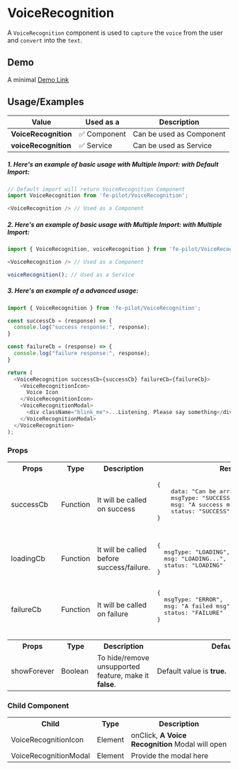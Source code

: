 # VoiceRecognition

A ```VoiceRecognition``` component is used to ```capture``` the ```voice``` from the user and ```convert``` into the ```text```.


## Demo

A minimal [Demo Link](https://6jpxdq.csb.app/?component=VoiceRecognition)


## Usage/Examples

| Value |  Used as a  | Description|
|--------- | -------- |-----------------|
| <b>VoiceRecognition</b> | :white_check_mark: Component | Can be used as Component |
| <b>voiceRecognition<b> | :white_check_mark: Service | Can be used as Service |

##### 1. Here's an example of basic usage with Multiple Import: with Default Import:
```javascript
// Default import will return VoiceRecognition Component
import VoiceRecognition from 'fe-pilot/VoiceRecognition';

<VoiceRecognition /> // Used as a Component

```

##### 2. Here's an example of basic usage with Multiple Import: with Multiple Import:
```javascript
import { VoiceRecognition, voiceRecognition } from 'fe-pilot/VoiceRecognition';

<VoiceRecognition /> // Used as a Component

voiceRecognition(); // Used as a Service
```

##### 3. Here's an example of a advanced usage:

```javascript
import { VoiceRecognition } from 'fe-pilot/VoiceRecognition';

const successCb = (response) => {
  console.log("success response:", response);
}

const failureCb = (response) => {
  console.log("failure response:", response);
}

return (
  <VoiceRecognition successCb={successCb} failureCb={failureCb}>
    <VoiceRecognitionIcon>
      Voice Icon
    </VoiceRecognitionIcon>
    <VoiceRecognitionModal>
      <div className="blink_me">...Listening, Please say something</div>
    </VoiceRecognitionModal>
  </VoiceRecognition>
);

```

### Props

<table>
  <tr>
    <th>
      Props
    </th>
    <th>
      Type
    </th>
    <th>
      Description
    </th>
    <th>
      Response
    </th>
  </tr>
  <tr>
    <td>
        successCb
    </td>
    <td>Function</td>
    <td> It will be called on success</td>
    <td>
      <pre>
{
    data: "Can be array/object/string/number",
    msgType: "SUCCESSFUL",
    msg: "A success msg",
    status: "SUCCESS"
}
      </pre>
    </td>
  </tr>
  <tr>
    <td>
        loadingCb
    </td>
    <td>Function</td>
    <td>
      It will be called before success/failure.
    </td>
    <td>
      <pre>
{
  msgType: "LOADING",
  msg: "LOADING...",
  status: "LOADING"
}
</pre>
    </td>
  </tr>
  <tr>
    <td>
        failureCb
    </td>
    <td>Function</td>
    <td>
      It will be called on failure
    </td>
    <td>
       <pre>
{
  msgType: "ERROR",
  msg: "A failed msg",
  status: "FAILURE"
}
       </pre>
    </td>
  </tr>
  <tr>
    <td></td>
    <td></td>
    <td></td>
    <td></td>
  </tr>
  <th>
    Props
  </th>
  <th>
    Type
  </th>
  <th>
    Description
  </th>
  <th>
      Default Values
  </th>
  <tr>
    <td>
      showForever
    </td>
     <td>Boolean</td>
    <td>To hide/remove unsupported feature, make it <b>false</b>.</td>
    <td>Default value is <b>true.</b></td>
  </tr>
</table>

### Child Component
<table>
  <th>
    Child
  </th>
  <th>
    Type
  </th>
  <th>
    Description
  </th>
  <tr>
    <td>VoiceRecognitionIcon</td>
    <td>Element</td>
    <td>onClick, <b>A Voice Recognition</b> Modal will open</td>
  </tr>
  <tr>
    <td>VoiceRecognitionModal</td>
    <td>Element</td>
    <td>Provide the modal here</td>
  </tr>
</table>

